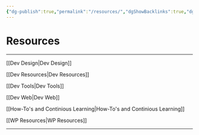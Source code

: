 ```yaml
---
{"dg-publish":true,"permalink":"/resources/","dgShowBacklinks":true,"dgShowLocalGraph":true}
---
```



# Resources

---

[[Dev Design|Dev Design]]

[[Dev Resources|Dev Resources]]

[[Dev Tools|Dev Tools]]

[[Dev Web|Dev Web]]

[[How-To's and Continious Learning|How-To's and Continious Learning]]

[[WP Resources|WP Resources]]

---